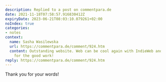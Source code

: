 ```yaml
---
description: Replied to a post on commentpara.de
date: 2021-11-18T07:58:57.916830412Z
expiryDate: 2023-06-21T08:03:10.079261+02:00
noIndex: true
categories:
- notes
context:
  name: Sasha Wasilewska
  url: https://commentpara.de/comment/924.htm
  content: Outstanding website. Web can be cool again with IndieWeb and Eagle. Thanks
    for the good work!
reply: https://commentpara.de/comment/924.htm
---
```


Thank you for your words!
